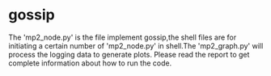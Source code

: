 # gossip
The 'mp2_node.py' is the file implement gossip,the shell files are for initiating a certain number of 'mp2_node.py' in shell.The 'mp2_graph.py' will process the logging data to generate plots.
Please read the report to get complete information about how to run the code.
